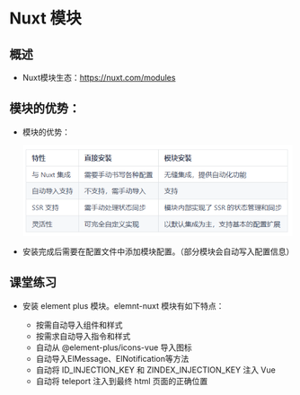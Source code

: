 # Nuxt 模块

## 概述

+ Nuxt模块生态：https://nuxt.com/modules

## 模块的优势：

+ 模块的优势：

  ![alt text](images/Nuxt模块优势.png)

+ 安装完成后需要在配置文件中添加模块配置。（部分模块会自动写入配置信息）

## 课堂练习

+ 安装 element plus 模块。elemnt-nuxt 模块有如下特点：

  + 按需自动导入组件和样式
  + 按需求自动导入指令和样式
  + 自动从 @element-plus/icons-vue 导入图标
  + 自动导入ElMessage、ElNotification等方法
  + 自动将 ID_INJECTION_KEY 和 ZINDEX_INJECTION_KEY 注入 Vue
  + 自动将 teleport 注入到最终 html 页面的正确位置
